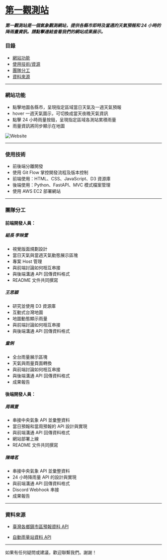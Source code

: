 # [第一觀測站](http://52.9.113.1:8001/)

##### 第一觀測站是一個氣象觀測網站，提供各縣市即時及當週的天氣預報和 24 小時的降雨量資訊。請點擊連結查看我們的網站成果展示。

### 目錄

- [網站功能](#網站功能)
- [使用技術/資源](#使用技術)
- [團隊分工](#團隊分工)
- [資料來源](#資料來源)

---

### 網站功能

- 點擊地圖各縣市，呈現指定區域當日天氣及一週天氣預報
- hover 一週天氣圖示，可切換成當天夜晚天氣資訊
- 點擊 24 小時雨量按鈕，呈現指定區域各測站累積雨量
- 雨量資訊將同步顯示在地圖

![Website](./static/asset/3db49651-21e5-46cb-ac6e-b0f844e2defa.gif "網站功能展示")

---

### 使用技術

- 前後端分離開發
- 使用 Git Flow 掌控開發流程及版本控制
- 前端使用：HTML、CSS、JavaScript、D3 資源庫
- 後端使用：Python、FastAPI、MVC 模式檔案管理
- 使用 AWS EC2 部署網站

---

### 團隊分工

#### 前端開發人員：

##### 組長 李映萱

- 視覺版面規劃設計
- 當日天氣與當週天氣動態展示區塊
- 專案 Host 管理
- 與前端討論如何相互串接
- 與後端溝通 API 回傳資料格式
- README 文件共同撰寫

##### 王思穎

- 研究並使用 D3 資源庫
- 互動式台灣地圖
- 地圖動態顯示雨量
- 與前端討論如何相互串接
- 與後端溝通 API 回傳資料格式

##### 童俐

- 全台雨量展示區塊
- 天氣與雨量頁面轉換
- 與前端討論如何相互串接
- 與後端溝通 API 回傳資料格式
- 成果報告

#### 後端開發人員：

##### 周珮萱

- 串接中央氣象 API 並彙整資料
- 當日預報和當周預報的 API 設計與實現
- 與前端溝通 API 回傳資料格式
- 網站部署上線
- README 文件共同撰寫

##### 陳暐茗

- 串接中央氣象 API 並彙整資料
- 24 小時降雨量 API 的設計與實現
- 與前端溝通 API 回傳資料格式
- Discord Webhook 串接
- 成果報告

---

### 資料來源

- [臺灣各鄉鎮市區預報資料 API](https://opendata.cwa.gov.tw/dist/opendata-swagger.html#/%E9%A0%90%E5%A0%B1/get_v1_rest_datastore_F_D0047_091)

- [自動雨量站資料 API](https://opendata.cwa.gov.tw/dist/opendata-swagger.html#/%E8%A7%80%E6%B8%AC/get_v1_rest_datastore_O_A0002_001)

---

如果有任何疑問或建議，歡迎聯繫我們。謝謝！
